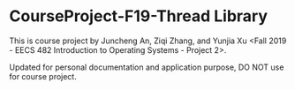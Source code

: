 # CourseProject-F19-Thread Library  

This is course project by Juncheng An, Ziqi Zhang, and Yunjia Xu <Fall 2019 - EECS 482 Introduction to Operating Systems - Project 2>.

Updated for personal documentation and application purpose, DO NOT use for course project.

